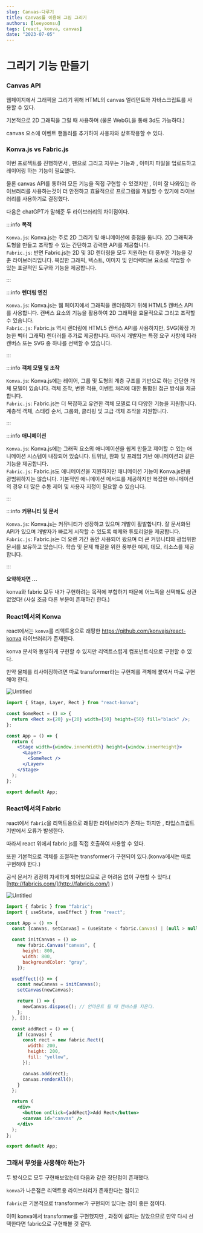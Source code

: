 ```yaml
---
slug: Canvas-다루기
title: Canvas를 이용해 그림 그리기
authors: [leeyoonsu]
tags: [react, konva, canvas]
date: "2023-07-05"
---
```


# 그리기 기능 만들기

### Canvas API

웹페이지에서 그래픽을 그리기 위해 HTML의 canvas 엘리먼트와 자바스크립트를 사용할 수 있다.

기본적으로 2D 그래픽을 그릴 때 사용하며 (물론 WebGL을 통해 3d도 가능하다.)

canvas 요소에 이벤트 핸들러를 추가하여 사용자와 상호작용할 수 있다.

### Konva.js vs Fabric.js

이번 프로젝트를 진행하면서 , 펜으로 그리고 지우는 기능과 , 이미지 파일을 업로드하고 레이어링 하는 기능이 필요했다.

물론 canvas API를 통하여 모든 기능을 직접 구현할 수 있겠지만 , 이미 잘 나와있는 라이브러리를 사용하는것이 더 안전하고 효율적으로 프로그램을 개발할 수 있기에 라이브러리를 사용하기로 결정했다.

다음은 chatGPT가 말해준 두 라이브러리의 차이점이다.

:::info
**목적**

`Konva.js`: Konva.js는 주로 2D 그리기 및 애니메이션에 중점을 둡니다. 2D 그래픽과 도형을 만들고 조작할 수 있는 간단하고 강력한 API를 제공합니다.  
`Fabric.js`: 반면 Fabric.js는 2D 및 3D 렌더링을 모두 지원하는 더 풍부한 기능을 갖춘 라이브러리입니다. 복잡한 그래픽, 텍스트, 이미지 및 인터랙티브 요소로 작업할 수 있는 포괄적인 도구와 기능을 제공합니다.

:::

:::info
**렌더링 엔진**

`Konva.js`: Konva.js는 웹 페이지에서 그래픽을 렌더링하기 위해 HTML5 캔버스 API를 사용합니다. 캔버스 요소의 기능을 활용하여 2D 그래픽을 효율적으로 그리고 조작할 수 있습니다.  
`Fabric.js`: Fabric.js 역시 렌더링에 HTML5 캔버스 API를 사용하지만, SVG(확장 가능한 벡터 그래픽) 렌더러를 추가로 제공합니다. 따라서 개발자는 특정 요구 사항에 따라 캔버스 또는 SVG 중 하나를 선택할 수 있습니다.

:::

:::info
**객체 모델 및 조작**

`Konva.js`: Konva.js에는 레이어, 그룹 및 도형의 계층 구조를 기반으로 하는 간단한 개체 모델이 있습니다. 객체 조작, 변환 적용, 이벤트 처리에 대한 통합된 접근 방식을 제공합니다.  
`Fabric.js`: Fabric.js는 더 복잡하고 유연한 객체 모델로 더 다양한 기능을 지원합니다. 계층적 객체, 스태킹 순서, 그룹화, 클리핑 및 고급 객체 조작을 지원합니다.

:::

:::info
**애니메이션**

`Konva.js`: Konva.js에는 그래픽 요소의 애니메이션을 쉽게 만들고 제어할 수 있는 애니메이션 시스템이 내장되어 있습니다. 트위닝, 완화 및 프레임 기반 애니메이션과 같은 기능을 제공합니다.  
`Fabric.js`: Fabric.js도 애니메이션을 지원하지만 애니메이션 기능이 Konva.js만큼 광범위하지는 않습니다. 기본적인 애니메이션 메서드를 제공하지만 복잡한 애니메이션의 경우 더 많은 수동 제어 및 사용자 지정이 필요할 수 있습니다.

:::

:::info
**커뮤니티 및 문서**

`Konva.js`: Konva.js는 커뮤니티가 성장하고 있으며 개발이 활발합니다. 잘 문서화된 API가 있으며 개발자가 빠르게 시작할 수 있도록 예제와 튜토리얼을 제공합니다.  
`Fabric.js`: Fabric.js는 더 오랜 기간 동안 사용되어 왔으며 더 큰 커뮤니티와 광범위한 문서를 보유하고 있습니다. 학습 및 문제 해결을 위한 풍부한 예제, 데모, 리소스를 제공합니다.

:::

**요약하자면 …**

konva와 fabric 모두 내가 구현하려는 목적에 부합하기 때문에 어느쪽을 선택해도 상관 없었다! (사실 조금 다른 부분이 존재하긴 한다.)

### React에서의 Konva

react에서는 `konva`를 리액트용으로 래핑한 https://github.com/konvajs/react-konva 라이브러리가 존재한다.

konva 문서와 동일하게 구현할 수 있지만 리액트스럽게 컴포넌트식으로 구현할 수 있다.

만약 물체를 리사이징하려면 따로 transformer라는 구현체를 객체에 붙여서 따로 구현해야 한다.

![Untitled](Untitled.png)

```jsx
import { Stage, Layer, Rect } from "react-konva";

const SomeRect = () => {
  return <Rect x={20} y={20} width={50} height={50} fill="black" />;
};

const App = () => {
  return (
    <Stage width={window.innerWidth} height={window.innerHeight}>
      <Layer>
        <SomeRect />
      </Layer>
    </Stage>
  );
};

export default App;
```

### React에서의 Fabric

react에서 `fabric`을 리액트용으로 래핑한 라이브러리가 존재는 하지만 , 타입스크립트 기반에서 오류가 발생한다.

따라서 react 위에서 fabric js를 직접 호출하여 사용할 수 있다.

또한 기본적으로 객체를 조절하는 transformer가 구현되어 있다.(konva에서는 따로 구현해야 한다.)

공식 문서가 굉장히 자세하게 되어있으므로 큰 어려움 없이 구현할 수 있다.( [http://fabricjs.com/](http://fabricjs.com/) )

![Untitled](Untitled%201.png)

```jsx
import { fabric } from "fabric";
import { useState, useEffect } from "react";

const App = () => {
  const [canvas, setCanvas] = (useState < fabric.Canvas) | (null > null);

  const initCanvas = () =>
    new fabric.Canvas("canvas", {
      height: 800,
      width: 800,
      backgroundColor: "gray",
    });

  useEffect(() => {
    const newCanvas = initCanvas();
    setCanvas(newCanvas);

    return () => {
      newCanvas.dispose(); // 언마운트 될 때 캔버스를 지운다.
    };
  }, []);

  const addRect = () => {
    if (canvas) {
      const rect = new fabric.Rect({
        width: 200,
        height: 200,
        fill: "yellow",
      });

      canvas.add(rect);
      canvas.renderAll();
    }
  };

  return (
    <div>
      <button onClick={addRect}>Add Rect</button>
      <canvas id="canvas" />
    </div>
  );
};

export default App;
```

### 그래서 무엇을 사용해야 하는가

두 방식으로 모두 구현해보았는데 다음과 같은 장단점이 존재했다.

`konva`가 나은점은 리액트용 라이브러리가 존재한다는 점이고

`fabric`은 기본적으로 transformer가 구현되어 있다는 점이 좋은 점이다.

이미 konva에서 transformer를 구현했지만 , 과정이 쉽지는 않았으므로 만약 다시 선택한다면 fabric으로 구현해볼 것 같다.
